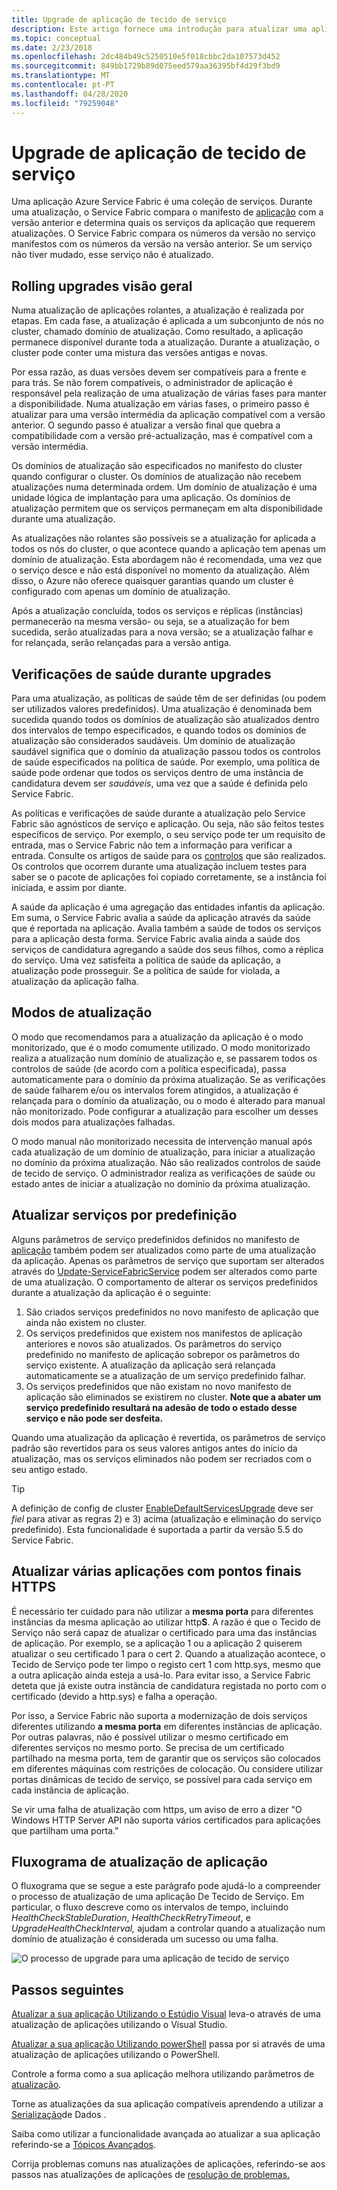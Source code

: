 ```yaml
---
title: Upgrade de aplicação de tecido de serviço
description: Este artigo fornece uma introdução para atualizar uma aplicação service fabric, incluindo escolher modos de upgrade e realizar verificações de saúde.
ms.topic: conceptual
ms.date: 2/23/2018
ms.openlocfilehash: 2dc484b49c5250510e5f018cbbc2da107573d452
ms.sourcegitcommit: 849bb1729b89d075eed579aa36395bf4d29f3bd9
ms.translationtype: MT
ms.contentlocale: pt-PT
ms.lasthandoff: 04/28/2020
ms.locfileid: "79259048"
---
```

# <a name="service-fabric-application-upgrade"></a>Upgrade de aplicação de tecido de serviço
Uma aplicação Azure Service Fabric é uma coleção de serviços. Durante uma atualização, o Service Fabric compara o manifesto de [aplicação](service-fabric-application-and-service-manifests.md) com a versão anterior e determina quais os serviços da aplicação que requerem atualizações. O Service Fabric compara os números da versão no serviço manifestos com os números da versão na versão anterior. Se um serviço não tiver mudado, esse serviço não é atualizado.

## <a name="rolling-upgrades-overview"></a>Rolling upgrades visão geral
Numa atualização de aplicações rolantes, a atualização é realizada por etapas. Em cada fase, a atualização é aplicada a um subconjunto de nós no cluster, chamado domínio de atualização. Como resultado, a aplicação permanece disponível durante toda a atualização. Durante a atualização, o cluster pode conter uma mistura das versões antigas e novas.

Por essa razão, as duas versões devem ser compatíveis para a frente e para trás. Se não forem compatíveis, o administrador de aplicação é responsável pela realização de uma atualização de várias fases para manter a disponibilidade. Numa atualização em várias fases, o primeiro passo é atualizar para uma versão intermédia da aplicação compatível com a versão anterior. O segundo passo é atualizar a versão final que quebra a compatibilidade com a versão pré-actualização, mas é compatível com a versão intermédia.

Os domínios de atualização são especificados no manifesto do cluster quando configurar o cluster. Os domínios de atualização não recebem atualizações numa determinada ordem. Um domínio de atualização é uma unidade lógica de implantação para uma aplicação. Os domínios de atualização permitem que os serviços permaneçam em alta disponibilidade durante uma atualização.

As atualizações não rolantes são possíveis se a atualização for aplicada a todos os nós do cluster, o que acontece quando a aplicação tem apenas um domínio de atualização. Esta abordagem não é recomendada, uma vez que o serviço desce e não está disponível no momento da atualização. Além disso, o Azure não oferece quaisquer garantias quando um cluster é configurado com apenas um domínio de atualização.

Após a atualização concluída, todos os serviços e réplicas (instâncias) permanecerão na mesma versão- ou seja, se a atualização for bem sucedida, serão atualizadas para a nova versão; se a atualização falhar e for relançada, serão relançadas para a versão antiga.

## <a name="health-checks-during-upgrades"></a>Verificações de saúde durante upgrades
Para uma atualização, as políticas de saúde têm de ser definidas (ou podem ser utilizados valores predefinidos). Uma atualização é denominada bem sucedida quando todos os domínios de atualização são atualizados dentro dos intervalos de tempo especificados, e quando todos os domínios de atualização são considerados saudáveis.  Um domínio de atualização saudável significa que o domínio da atualização passou todos os controlos de saúde especificados na política de saúde. Por exemplo, uma política de saúde pode ordenar que todos os serviços dentro de uma instância de candidatura devem ser *saudáveis*, uma vez que a saúde é definida pelo Service Fabric.

As políticas e verificações de saúde durante a atualização pelo Service Fabric são agnósticos de serviço e aplicação. Ou seja, não são feitos testes específicos de serviço.  Por exemplo, o seu serviço pode ter um requisito de entrada, mas o Service Fabric não tem a informação para verificar a entrada. Consulte os artigos de saúde para os [controlos](service-fabric-health-introduction.md) que são realizados. Os controlos que ocorrem durante uma atualização incluem testes para saber se o pacote de aplicações foi copiado corretamente, se a instância foi iniciada, e assim por diante.

A saúde da aplicação é uma agregação das entidades infantis da aplicação. Em suma, o Service Fabric avalia a saúde da aplicação através da saúde que é reportada na aplicação. Avalia também a saúde de todos os serviços para a aplicação desta forma. Service Fabric avalia ainda a saúde dos serviços de candidatura agregando a saúde dos seus filhos, como a réplica do serviço. Uma vez satisfeita a política de saúde da aplicação, a atualização pode prosseguir. Se a política de saúde for violada, a atualização da aplicação falha.

## <a name="upgrade-modes"></a>Modos de atualização
O modo que recomendamos para a atualização da aplicação é o modo monitorizado, que é o modo comumente utilizado. O modo monitorizado realiza a atualização num domínio de atualização e, se passarem todos os controlos de saúde (de acordo com a política especificada), passa automaticamente para o domínio da próxima atualização.  Se as verificações de saúde falharem e/ou os intervalos forem atingidos, a atualização é relançada para o domínio da atualização, ou o modo é alterado para manual não monitorizado. Pode configurar a atualização para escolher um desses dois modos para atualizações falhadas. 

O modo manual não monitorizado necessita de intervenção manual após cada atualização de um domínio de atualização, para iniciar a atualização no domínio da próxima atualização. Não são realizados controlos de saúde de tecido de serviço. O administrador realiza as verificações de saúde ou estado antes de iniciar a atualização no domínio da próxima atualização.

## <a name="upgrade-default-services"></a>Atualizar serviços por predefinição
Alguns parâmetros de serviço predefinidos definidos no manifesto de [aplicação](service-fabric-application-and-service-manifests.md) também podem ser atualizados como parte de uma atualização da aplicação. Apenas os parâmetros de serviço que suportam ser alterados através do [Update-ServiceFabricService](https://docs.microsoft.com/powershell/module/servicefabric/update-servicefabricservice?view=azureservicefabricps) podem ser alterados como parte de uma atualização. O comportamento de alterar os serviços predefinidos durante a atualização da aplicação é o seguinte:

1. São criados serviços predefinidos no novo manifesto de aplicação que ainda não existem no cluster.
2. Os serviços predefinidos que existem nos manifestos de aplicação anteriores e novos são atualizados. Os parâmetros do serviço predefinido no manifesto de aplicação sobrepor os parâmetros do serviço existente. A atualização da aplicação será relançada automaticamente se a atualização de um serviço predefinido falhar.
3. Os serviços predefinidos que não existam no novo manifesto de aplicação são eliminados se existirem no cluster. **Note que a abater um serviço predefinido resultará na adesão de todo o estado desse serviço e não pode ser desfeita.**

Quando uma atualização da aplicação é revertida, os parâmetros de serviço padrão são revertidos para os seus valores antigos antes do início da atualização, mas os serviços eliminados não podem ser recriados com o seu antigo estado.

> [!TIP]
> A definição de config de cluster [EnableDefaultServicesUpgrade](service-fabric-cluster-fabric-settings.md) deve ser *fiel* para ativar as regras 2) e 3) acima (atualização e eliminação do serviço predefinido). Esta funcionalidade é suportada a partir da versão 5.5 do Service Fabric.

## <a name="upgrading-multiple-applications-with-https-endpoints"></a>Atualizar várias aplicações com pontos finais HTTPS
É necessário ter cuidado para não utilizar a **mesma porta** para diferentes instâncias da mesma aplicação ao utilizar http**S**. A razão é que o Tecido de Serviço não será capaz de atualizar o certificado para uma das instâncias de aplicação. Por exemplo, se a aplicação 1 ou a aplicação 2 quiserem atualizar o seu certificado 1 para o cert 2. Quando a atualização acontece, o Tecido de Serviço pode ter limpo o registo cert 1 com http.sys, mesmo que a outra aplicação ainda esteja a usá-lo. Para evitar isso, a Service Fabric deteta que já existe outra instância de candidatura registada no porto com o certificado (devido a http.sys) e falha a operação.

Por isso, a Service Fabric não suporta a modernização de dois serviços diferentes utilizando **a mesma porta** em diferentes instâncias de aplicação. Por outras palavras, não é possível utilizar o mesmo certificado em diferentes serviços no mesmo porto. Se precisa de um certificado partilhado na mesma porta, tem de garantir que os serviços são colocados em diferentes máquinas com restrições de colocação. Ou considere utilizar portas dinâmicas de tecido de serviço, se possível para cada serviço em cada instância de aplicação. 

Se vir uma falha de atualização com https, um aviso de erro a dizer "O Windows HTTP Server API não suporta vários certificados para aplicações que partilham uma porta."

## <a name="application-upgrade-flowchart"></a>Fluxograma de atualização de aplicação
O fluxograma que se segue a este parágrafo pode ajudá-lo a compreender o processo de atualização de uma aplicação De Tecido de Serviço. Em particular, o fluxo descreve como os intervalos de tempo, incluindo *HealthCheckStableDuration*, *HealthCheckRetryTimeout*, e *UpgradeHealthCheckInterval,* ajudam a controlar quando a atualização num domínio de atualização é considerada um sucesso ou uma falha.

![O processo de upgrade para uma aplicação de tecido de serviço][image]

## <a name="next-steps"></a>Passos seguintes
[Atualizar a sua aplicação Utilizando o Estúdio Visual](service-fabric-application-upgrade-tutorial.md) leva-o através de uma atualização de aplicações utilizando o Visual Studio.

[Atualizar a sua aplicação Utilizando powerShell](service-fabric-application-upgrade-tutorial-powershell.md) passa por si através de uma atualização de aplicações utilizando o PowerShell.

Controle a forma como a sua aplicação melhora utilizando parâmetros de [atualização](service-fabric-application-upgrade-parameters.md).

Torne as atualizações da sua aplicação compatíveis aprendendo a utilizar a [Serialização](service-fabric-application-upgrade-data-serialization.md)de Dados .

Saiba como utilizar a funcionalidade avançada ao atualizar a sua aplicação referindo-se a [Tópicos Avançados](service-fabric-application-upgrade-advanced.md).

Corrija problemas comuns nas atualizações de aplicações, referindo-se aos passos nas atualizações de aplicações de [resolução de problemas.](service-fabric-application-upgrade-troubleshooting.md)

[image]: media/service-fabric-application-upgrade/service-fabric-application-upgrade-flowchart.png
